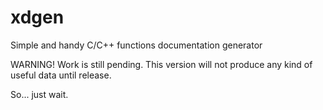 # xdgen
Simple and handy C/C++ functions documentation generator

WARNING! Work is still pending. This version will not produce any kind of useful data until release.

So... just wait.


